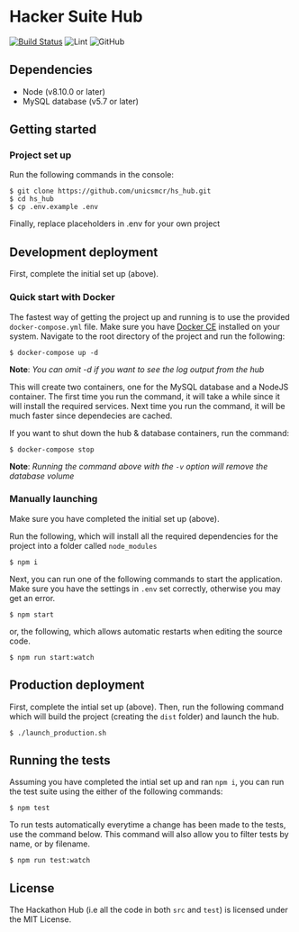 # Hacker Suite Hub

[![Build Status](https://travis-ci.org/unicsmcr/hs_hub.svg?branch=master)](https://travis-ci.org/unicsmcr/hs_hub)
![Lint](https://github.com/unicsmcr/hs_hub/workflows/Lint/badge.svg)
![GitHub](https://img.shields.io/github/license/unicsmcr/hs_hub.svg)

## Dependencies

 - Node (v8.10.0 or later)
 - MySQL database (v5.7 or later)

## Getting started
### Project set up
Run the following commands in the console:
```
$ git clone https://github.com/unicsmcr/hs_hub.git
$ cd hs_hub
$ cp .env.example .env
```

Finally, replace placeholders in .env for your own project

## Development deployment
First, complete the initial set up (above).

### Quick start with Docker
The fastest way of getting the project up and running is to use the provided `docker-compose.yml` file. Make sure you have [Docker CE](https://docs.docker.com/install/) installed on your system. Navigate to the root directory of the project and run the following:
```
$ docker-compose up -d
```
**Note**: *You can omit -d if you want to see the log output from the hub*

This will create two containers, one for the MySQL database and a NodeJS container. The first time you run the command, it will take a while since it will install the required services. Next time you run the command, it will be much faster since dependecies are cached.

If you want to shut down the hub & database containers, run the command:
```
$ docker-compose stop
```
**Note**: *Running the command above with the `-v` option will remove the database volume*

### Manually launching
Make sure you have completed the initial set up (above).

Run the following, which will install all the required dependencies for the project into a folder called `node_modules`
```
$ npm i
```
Next, you can run one of the following commands to start the application. Make sure you have the settings in `.env` set correctly, otherwise you may get an error.
```
$ npm start
```
or, the following, which allows automatic restarts when editing the source code.
```
$ npm run start:watch
```
 
## Production deployment
First, complete the intial set up (above). Then, run the following command which will build the project (creating the `dist` folder) and launch the hub.
```
$ ./launch_production.sh
```

## Running the tests
Assuming you have completed the intial set up and ran `npm i`, you can run the test suite using the either of the following commands:
```
$ npm test
```
To run tests automatically everytime a change has been made to the tests, use the command below. This command will also allow you to filter tests by name, or by filename.
```
$ npm run test:watch
```` 

 ## License
 The Hackathon Hub (i.e all the code in both `src` and `test`) is licensed under the MIT License.
